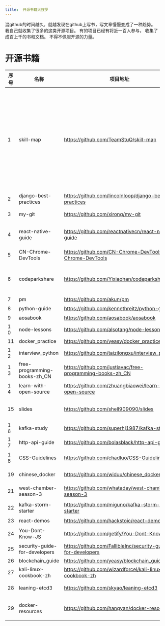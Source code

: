 ```yaml
---
title:  开源书籍大搜罗
---
```


混github的时间越久，就越发现在github上写书，写文章慢慢变成了一种趋势。 我自己就收集了很多的这类开源项目。 有的项目已经有将近一百人参与， 收集了成百上千的书和文档。 不得不佩服开源的力量。 


# 开源书籍
|序号|名称|项目地址|简介|
| ----- | ----- | -----  | -----  |
|     1   |   skill-map |    https://github.com/TeamStuQ/skill-map    |     StuQ 程序员技能图谱是由 StuQ（http://www.stuq.org/）发起的一个技术社区开源项目，志在汇集整理共建泛 IT 技术领域（云计算，大数据，运维，安全，开发语言，智能硬件等）及互联网产品、运营等领域学习技能图谱，帮助程序员梳理知识框架结构，并尝试提供路径指导和精华资源，方便技术人学习成长。|
|     2   |    django-best-practices  |    https://github.com/lincolnloop/django-best-practices    |       django最佳实践 |
|    3   |  my-git  |     https://github.com/xirong/my-git   |     git资料和文章一个资源的汇总和合理的安排   |
|     4   |  react-native-guide  |     https://github.com/reactnativecn/react-native-guide   |     汇集React-Native各类学习资源的react-native学习指南   |
|     5   |  CN-Chrome-DevTools  |     https://github.com/CN-Chrome-DevTools/CN-Chrome-DevTools   |   Chrome 开发者工具中文手册     |
|     6   |  codeparkshare  |     https://github.com/Yixiaohan/codeparkshare   |     Python初学者（零基础学习Python、Python入门）书籍、视频、资料、社区推荐   |
|     7   | pm   |    https://github.com/akun/pm    |   python软件构建实践     |
|    8   | python-guide   |    https://github.com/kennethreitz/python-guide    |    python最佳实践指南    |
|     9   |   aosabook |    https://github.com/aosabook/aosabook    |    开源应用架构    |
|     1 0  |   node-lessons |     https://github.com/alsotang/node-lessons   |     Node.js 包教不包会   |
|     11   | docker_practice   |     https://github.com/yeasy/docker_practice   |    Docker — 从入门到实践    |
|     1 2  |   interview_python |    https://github.com/taizilongxu/interview_python    |   关于Python的面试题     |
|     1 3  |  free-programming-books-zh_CN |  https://github.com/justjavac/free-programming-books-zh_CN | 免费的计算机编程类中文书籍， 分类很全    |       
|     1 4  |  learn-with-open-source  |  https://github.com/zhuangbiaowei/learn-with-open-source      |  借助开源项目，学习软件开发      |
|     15   |  slides  |   https://github.com/shell909090/slides     |     某大牛的演讲文章合集， 主题涵盖python， linux， 翻墙， docker等   |
|     1 6  |   kafka-study |   https://github.com/superhj1987/kafka-study     |    kafka学习笔记    |
|     1 7  |   http-api-guide |     https://github.com/bolasblack/http-api-guide   |     http api设计指南   |
|     1 8  |  CSS-Guidelines  |    https://github.com/chadluo/CSS-Guidelines    |   通用 CSS 笔记、建议与指导     |
|     19   |  chinese_docker  |     https://github.com/widuu/chinese_docker   |    Docker 中文指南， 对docker官方文档的翻译    |
|     21   |  west-chamber-season-3  |    https://github.com/whataday/west-chamber-season-3    |       对gfw的研究， 另外提供翻墙解决方案 |
|     22  |  kafka-storm-starter  |    https://github.com/miguno/kafka-storm-starter    |     整合kafka和storm的指南书   |
|      23  | react-demos  |  https://github.com/hackstoic/react-demos| react.js的demo代码 |
|      24  | You-Dont-Know-JS   |  https://github.com/getify/You-Dont-Know-JS | js系列书籍， 包括了6本书，深入js原理|
|      25  | security-guide-for-developers  |  https://github.com/FallibleInc/security-guide-for-developers | 实用性开发人员安全须知|
|      26  | blockchain_guide  |  https://github.com/yeasy/blockchain_guide | 区块链技术指南|
|      27   | kali-linux-cookbook-zh| https://github.com/wizardforcel/kali-linux-cookbook-zh|【译】Kali Linux 秘籍  |
| 28  | leaning-etcd3 | https://github.com/skyao/leaning-etcd3 |这份学习笔记, 记录etcd3的学习过程和日常使用.  |
| 29  | docker-resources | https://github.com/hangyan/docker-resources |docker资源汇总，收集了docker相关的博文， 网站， 书籍， 项目等  |
